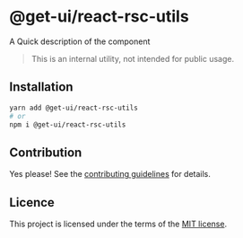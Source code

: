 # @get-ui/react-rsc-utils

A Quick description of the component

> This is an internal utility, not intended for public usage.

## Installation

```sh
yarn add @get-ui/react-rsc-utils
# or
npm i @get-ui/react-rsc-utils
```

## Contribution

Yes please! See the
[contributing guidelines](https://github.com/get-ui/nextui/blob/master/CONTRIBUTING.md)
for details.

## Licence

This project is licensed under the terms of the
[MIT license](https://github.com/get-ui/nextui/blob/master/LICENSE).
